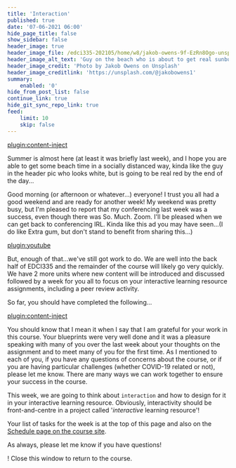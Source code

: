 ```yaml
---
title: 'Interaction'
published: true
date: '07-06-2021 06:00'
hide_page_title: false
show_sidebar: false
header_image: true
header_image_file: /edci335-202105/home/w8/jakob-owens-9f-EzRn8Ogo-unsplash.jpg
header_image_alt_text: 'Guy on the beach who is about to get real sunburnt'
header_image_credit: 'Photo by Jakob Owens on Unsplash'
header_image_creditlink: 'https://unsplash.com/@jakobowens1'
summary:
    enabled: '0'
hide_from_post_list: false
continue_link: true
hide_git_sync_repo_link: true
feed:
    limit: 10
    skip: false
---
```


[plugin:content-inject](../interaction/_schedule)

Summer is almost here (at least it was briefly last week), and I hope you are able to get some beach time in a socially distanced way, kinda like the guy in the header pic who looks white, but is going to be real red by the end of the day...

Good morning (or afternoon or whatever...) everyone! I trust you all had a good weekend and are ready for another week! My weekend was pretty busy, but I'm pleased to report that my conferencing last week was a success, even though there was So. Much. Zoom. I'll be pleased when we can get back to conferencing IRL. Kinda like this ad you may have seen...(I do like Extra gum, but don't stand to benefit from sharing this...)

[plugin:youtube](https://www.youtube.com/watch?v=Gxm7Hu-IHJs)



But, enough of that...we've still got work to do. We are well into the back half of EDCI335 and the remainder of the course will likely go very quickly. We have 2 more units where new content will be introduced and discussed followed by a week for you all to focus on your interactive learning resource assignments, including a peer review activity.

So far, you should have completed the following...

[plugin:content-inject](../interaction/_completed)

You should know that I mean it when I say that I am grateful for your work in this course. Your blueprints were very well done and it was a pleasure speaking with many of you over the last week about your thoughts on the assignment and to meet many of you for the first time. As I mentioned to each of you, if you have any questions of concerns about the course, or if you are having particular challenges (whether COVID-19 related or not), please let me know. There are many ways we can work together to ensure your success in the course.

This week, we are going to think about `interaction` and how to design for it in your interactive learning resource. Obviously, interactivity should be front-and-centre in a project called '*interactive* learning resource'!

Your list of tasks for the week is at the top of this page and also on the [Schedule page on the course site](https://teaching.madland.ca/edci335-202105/schedule).

As always, please let me know if you have questions!

! Close this window to return to the course.
